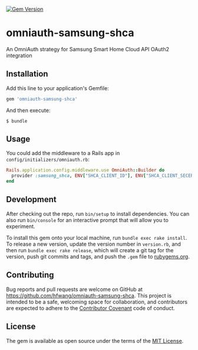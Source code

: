 [![Gem Version](https://badge.fury.io/rb/omniauth-samsung-shca.svg)](https://badge.fury.io/rb/omniauth-samsung-shca)

# omniauth-samsung-shca

An OmniAuth strategy for Samsung Smart Home Cloud API OAuth2 integration

## Installation

Add this line to your application's Gemfile:

```ruby
gem 'omniauth-samsung-shca'
```

And then execute:

    $ bundle

## Usage

You could add the middleware to a Rails app in `config/initializers/omniauth.rb`:

```ruby
Rails.application.config.middleware.use OmniAuth::Builder do
  provider :samsung_shca, ENV["SHCA_CLIENT_ID"], ENV["SHCA_CLIENT_SECERT"]
end
```

## Development

After checking out the repo, run `bin/setup` to install dependencies. You can also run `bin/console` for an interactive prompt that will allow you to experiment.

To install this gem onto your local machine, run `bundle exec rake install`. To release a new version, update the version number in `version.rb`, and then run `bundle exec rake release`, which will create a git tag for the version, push git commits and tags, and push the `.gem` file to [rubygems.org](https://rubygems.org).

## Contributing

Bug reports and pull requests are welcome on GitHub at https://github.com/hfwang/omniauth-samsung-shca. This project is intended to be a safe, welcoming space for collaboration, and contributors are expected to adhere to the [Contributor Covenant](http://contributor-covenant.org) code of conduct.


## License

The gem is available as open source under the terms of the [MIT License](http://opensource.org/licenses/MIT).
